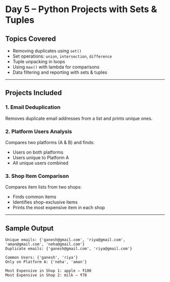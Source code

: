 #  Day 5 – Python Projects with Sets & Tuples

##  Topics Covered

- Removing duplicates using `set()`
- Set operations: `union`, `intersection`, `difference`
- Tuple unpacking in loops
- Using `max()` with lambda for comparisons
- Data filtering and reporting with sets & tuples

---

## Projects Included

### 1. **Email Deduplication**
Removes duplicate email addresses from a list and prints unique ones.

### 2. **Platform Users Analysis**
Compares two platforms (A & B) and finds:
- Users on both platforms
- Users unique to Platform A
- All unique users combined

### 3. **Shop Item Comparison**
Compares item lists from two shops:
- Finds common items
- Identifies shop-exclusive items
- Prints the most expensive item in each shop

---

## Sample Output

```text
Unique emails: {'ganesh@gmail.com', 'riya@gmail.com', 'aman@gmail.com', 'neha@gmail.com'}
Duplicate emails: {'ganesh@gmail.com', 'riya@gmail.com'}

Common Users: {'ganesh', 'riya'}
Only on Platform A: {'neha', 'aman'}

Most Expensive in Shop 1: apple – ₹100
Most Expensive in Shop 2: milk – ₹70
